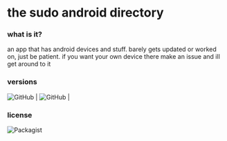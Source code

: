# the sudo android directory

### what is it?
an app that has android devices and stuff. barely gets updated or worked on, just be patient. if you want your own device there make an issue and ill get around to it

### versions
![GitHub](https://img.shields.io/badge/Full%20Release-v1.3.3-green.svg) |
![GitHub](https://img.shields.io/badge/Pre%20Release-v1.3.4%20beta%201-orange.svg) |

### license
![Packagist](https://img.shields.io/packagist/l/doctrine/orm.svg)